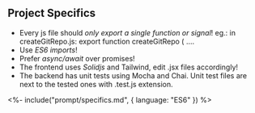 
## Project Specifics

- Every js file should *only export a single function or signal*! eg.: in createGitRepo.js: export function createGitRepo ( ....
- Use *ES6 imports*!
- Prefer *async/await* over promises!
- The frontend uses *Solidjs* and Tailwind, edit .jsx files accordingly!
- The backend has unit tests using Mocha and Chai. Unit test files are next to the tested ones with .test.js extension.

<%- include("prompt/specifics.md", { language: "ES6" }) %>

